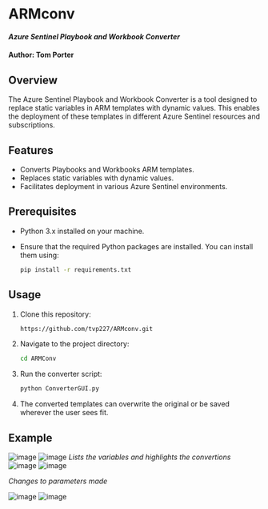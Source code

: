 # ARMconv 
#### *Azure Sentinel Playbook and Workbook Converter*
#### Author: Tom Porter

## Overview

The Azure Sentinel Playbook and Workbook Converter is a tool designed to replace static variables in ARM templates with dynamic values. This enables the deployment of these templates in different Azure Sentinel resources and subscriptions.

## Features

- Converts Playbooks and Workbooks ARM templates.
- Replaces static variables with dynamic values.
- Facilitates deployment in various Azure Sentinel environments.

## Prerequisites

- Python 3.x installed on your machine.
- Ensure that the required Python packages are installed. You can install them using:

    ```bash
    pip install -r requirements.txt
    ```

## Usage

1. Clone this repository:

    ```bash
    https://github.com/tvp227/ARMconv.git
    ```

2. Navigate to the project directory:

    ```bash
    cd ARMConv
    ```

3. Run the converter script:

    ```bash
    python ConverterGUI.py
    ```

4. The converted templates can overwrite the original or be saved wherever the user sees fit.

## Example
![image](https://github.com/tvp227/ARMconv/assets/46229276/d26eccc5-0fca-4373-9645-76057e0d3833)
![image](https://github.com/tvp227/ARMconv/assets/46229276/d8a796ec-02aa-4f27-bbbd-0f340900e77a)
*Lists the variables and highlights the convertions*
![image](https://github.com/tvp227/ARMconv/assets/46229276/50fda650-b493-4b49-bfac-081cc77c1258)
![image](https://github.com/tvp227/ARMconv/assets/46229276/6d9675d7-107f-4935-b581-111bf2ab761f)
<div>

  *Changes to parameters made*

![image](https://github.com/tvp227/ARMconv/assets/46229276/b373388d-37d3-4bd0-8a76-ce8ccb3414d2) ![image](https://github.com/tvp227/ARMconv/assets/46229276/01a11a0b-d6d7-4262-8d59-aa76b2eb5893)